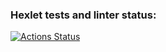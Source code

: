 ### Hexlet tests and linter status:
[![Actions Status](https://github.com/antonio85258/frontend-project-44/actions/workflows/hexlet-check.yml/badge.svg)](https://github.com/antonio85258/frontend-project-44/actions)